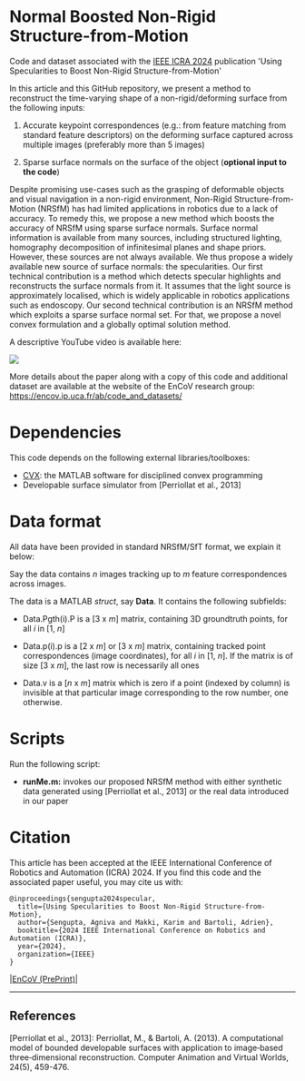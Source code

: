 # Normal Boosted Non-Rigid Structure-from-Motion
Code and dataset associated with the [IEEE ICRA 2024](https://2024.ieee-icra.org/) publication 'Using Specularities to Boost Non-Rigid Structure-from-Motion'

In this article and this GitHub repository, we present a method to reconstruct the time-varying shape of a non-rigid/deforming surface from the following inputs:

   1. Accurate keypoint correspondences (e.g.: from feature matching from standard feature descriptors) on the deforming surface captured across multiple images (preferably more than 5 images)

   2. Sparse surface normals on the surface of the object (**optional input to the code**)


Despite promising use-cases such as the grasping of deformable objects and visual navigation in a non-rigid environment, Non-Rigid Structure-from-Motion (NRSfM) has had limited applications in robotics due to a lack of accuracy. To remedy this, we propose a new method which boosts the accuracy of NRSfM using sparse surface normals. Surface normal information is available from many sources, including structured lighting, homography decomposition of infinitesimal planes and shape priors. However, these sources are not always available. We thus propose a widely available new source of surface normals: the specularities. Our first technical contribution is a method which detects specular highlights and reconstructs the surface normals from it. It assumes that the light source is approximately localised, which is widely applicable in robotics applications such as endoscopy. Our second technical contribution is an NRSfM method which exploits a sparse surface normal set. For that, we propose a novel convex formulation and a globally optimal solution method.

A descriptive YouTube video is available here:

[<img src="https://github.com/agnivsen/NormalBoostedNRSfM/assets/5153445/7d0a725d-62b2-462a-a51a-289ab0c910d9">](https://www.youtube.com/watch?v=jNhC3noMyEs)

More details about the paper along with a copy of this code and additional dataset are available at the website of the EnCoV research group: https://encov.ip.uca.fr/ab/code_and_datasets/

# Dependencies

This code depends on the following external libraries/toolboxes:

 -  [CVX](http://cvxr.com/cvx): the MATLAB software for disciplined convex programming
 -  Developable surface simulator from [Perriollat et al., 2013]

# Data format

All data have been provided in standard NRSfM/SfT format, we explain it below:

Say the data contains _n_ images tracking up to _m_ feature correspondences across images.

The data is a MATLAB _struct_, say **Data**. It contains the following subfields:

* Data.Pgth(i).P is a [3 x _m_] matrix, containing 3D groundtruth points, for all _i_ in [1, _n_]

* Data.p(i).p is a [2 x _m_] or [3 x _m_] matrix, containing tracked point correspondences (image coordinates), for all _i_ in [1, _n_]. If the matrix is of size [3 x _m_], the last row is necessarily all ones

* Data.v is a [_n_ x _m_] matrix which is zero if a point (indexed by column) is invisible at that particular image corresponding to the row number, one otherwise.



# Scripts

Run the following script:

 - **runMe.m:** invokes our proposed NRSfM method with either synthetic data generated using [Perriollat et al., 2013] or the real data introduced in our paper

# Citation

This article has been accepted at the IEEE International Conference of Robotics and Automation (ICRA) 2024. If you find this code and the associated paper useful, you may cite us with:
```
@inproceedings{sengupta2024specular,
  title={Using Specularities to Boost Non-Rigid Structure-from-Motion},
  author={Sengupta, Agniva and Makki, Karim and Bartoli, Adrien},
  booktitle={2024 IEEE International Conference on Robotics and Automation (ICRA)},
  year={2024},
  organization={IEEE}
}
```
|[EnCoV (PrePrint)](http://encov.ip.uca.fr/publications/pubfiles/2024_Sengupta_etal_ICRA_normal.pdf)|


---
## References


[Perriollat et al., 2013]: Perriollat, M., & Bartoli, A. (2013). A computational model of bounded developable surfaces with application to image‐based three‐dimensional reconstruction. Computer Animation and Virtual Worlds, 24(5), 459-476.


